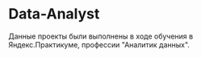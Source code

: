 # Data-Analyst
Данные проекты были выполнены в ходе обучения в Яндекс.Практикуме, профессии "Аналитик данных".
